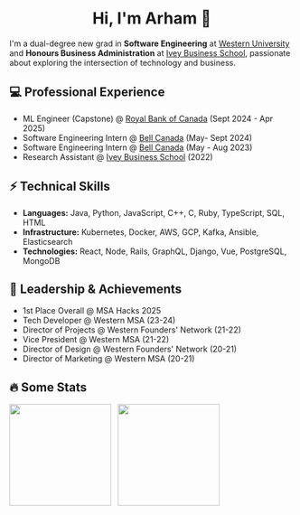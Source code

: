 <h1 align="center">Hi, I'm Arham 👋</h1>


I'm a dual-degree new grad in **Software Engineering** at [Western University](https://www.uwo.ca/index.html) and **Honours Business Administration** at [Ivey Business School](https://www.ivey.uwo.ca/), passionate about exploring the intersection of technology and business.


## 💻 Professional Experience
- ML Engineer (Capstone) @ [Royal Bank of Canada](https://www.rbc.com/about-rbc.html) (Sept 2024 - Apr 2025)
- Software Engineering Intern @ [Bell Canada](https://www.bell.ca/) (May- Sept 2024)
- Software Engineering Intern @ [Bell Canada](https://www.bell.ca/) (May - Aug 2023)
- Research Assistant @ [Ivey Business School](https://www.ivey.uwo.ca/) (2022)

## ⚡ Technical Skills
- **Languages:** Java, Python, JavaScript, C++, C, Ruby, TypeScript, SQL, HTML
- **Infrastructure:** Kubernetes, Docker, AWS, GCP, Kafka, Ansible, Elasticsearch
- **Technologies:** React, Node, Rails, GraphQL, Django, Vue, PostgreSQL, MongoDB

## 🤺 Leadership & Achievements
- 1st Place Overall @ MSA Hacks 2025
- Tech Developer @ Western MSA (23-24)
- Director of Projects @ Western Founders' Network (21-22)
- Vice President @ Western MSA (21-22)
- Director of Design @ Western Founders' Network (20-21)
- Director of Marketing @ Western MSA (20-21)

## 🔥 Some Stats

<img height=180 align="center" src="https://github-readme-streak-stats-lilac-three.vercel.app/?user=arhamansarii&theme=dark" /> &nbsp; <img height=180 align="center" src="https://github-readme-stats.vercel.app/api/top-langs/?username=arhamansarii&layout=compact&theme=dark&langs_count=6&hide=css" />


